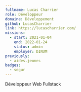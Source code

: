 ```yaml
---
fullname: Lucas Charrier
role: Développeur
domaine: Développement
github: LucasCharrier
link: https://lucascharrier.com/
missions:
  - start: 2021-01-04
    end: 2022-01-24
    status: admin
    employer: DINUM
previously:
  - aides.jeunes
badges:
  - segur
---
```

Développeur Web Fullstack
